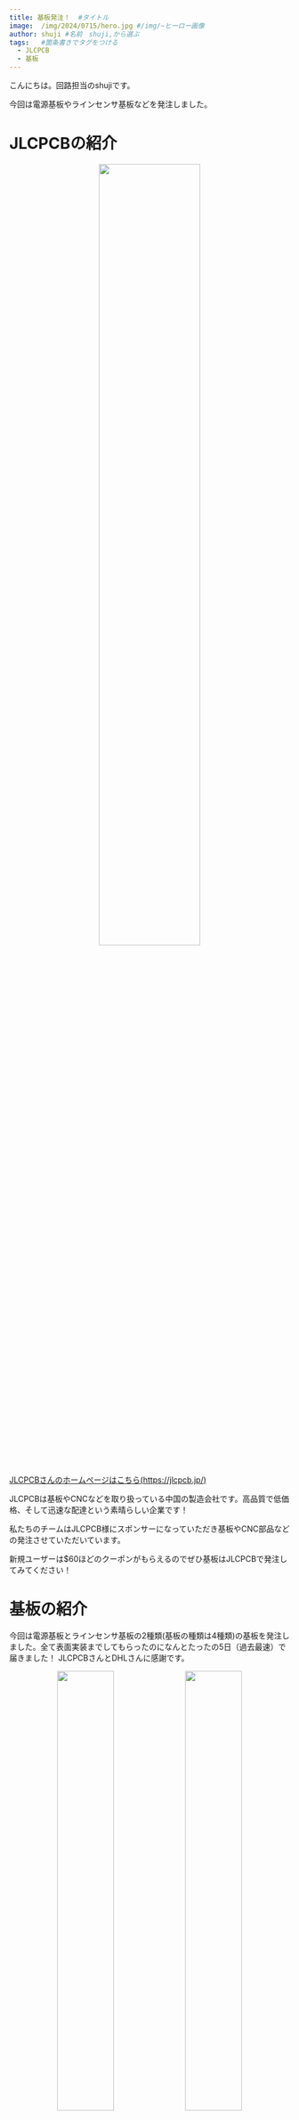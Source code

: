 ```yaml
---
title: 基板発注！  #タイトル
image:  /img/2024/0715/hero.jpg #/img/~ヒーロー画像
author: shuji #名前　shuji,から選ぶ
tags:   #箇条書きでタグをつける
  - JLCPCB
  - 基板
---
```


こんにちは。回路担当のshujiです。

今回は電源基板やラインセンサ基板などを発注しました。

# JLCPCBの紹介

<div align="center">
<img src="../../img/2024/0419/hero.png" width="60%">
</div>

[JLCPCBさんのホームページはこちら(https://jlcpcb.jp/)](https://jlcpcb.jp/)

JLCPCBは基板やCNCなどを取り扱っている中国の製造会社です。高品質で低価格、そして迅速な配達という素晴らしい企業です！

私たちのチームはJLCPCB様にスポンサーになっていただき基板やCNC部品などの発注させていただいています。

新規ユーザーは$60ほどのクーポンがもらえるのでぜひ基板はJLCPCBで発注してみてください！



# 基板の紹介
今回は電源基板とラインセンサ基板の2種類(基板の種類は4種類)の基板を発注しました。全て表面実装までしてもらったのになんとたったの5日（過去最速）で届きました！
JLCPCBさんとDHLさんに感謝です。

<div align="center">
<img src="../../img/2024/0715/box.jpg" width="45%">
<img src="../../img/2024/0715/AllBoards.jpg" width="45%">
</div>
<br>

初の段ボールです。

今回も前回と同じように定期試験が終わる頃に届くように発注しました。

ところで以下の基板にはすべて何かしらの顔がシルクとして入っていますがこれは僕が好きでやっているだけなので深い意味はありません。

## 電源基板・DCDCモジュール

<div align="center">
<img src="../../img/2024/0715/PWR_before.jpg" width="45%">
<img src="../../img/2024/0715/PWR_after.jpg" width="45%">
</div>
<br>


前回の三端子レギュレータの失敗から学び、電源周りの構成を大きく変えました。

定電圧の生成には村田製作所のDCDCと自作DCDCモジュール（TPS5430使用）を使用しています。

<div align="center">
<img src="../../img/2024/0715/DCDC_Up.jpg" width="45%">
<img src="../../img/2024/0715/DCDC_LED.jpg" width="45%">
</div>
<br>
電源スイッチはPch MOSFETを使用したハイサイドスイッチにしました。これは使いたかった波動スイッチの定格が5Aで不安だったためです。

電源保護回路としてヒューズと電圧計をのせています。ヒューズはスペースの問題で低背ヒューズを採用しました。

<div align="center">
<img src="../../img/2024/0715/fuse.jpg" width="45%">
<img src="../../img/2024/0715/SW.jpg" width="45%">
</div>
<br>

また、メイン基板からバッテリ電圧を監視できるように電圧監視ICであるM51957Bをのせています。専用のICを用意したのは抵抗分圧でメインマイコンからアナログ読みすると接触不良の際にマイコンにバッテリの電圧がそのまま流れる可能性があるからです。


ちなみにこの基板はメイン基板とラインセンサ基板・駆動用モータをつなぐ中継基板としての役割もあります。


| 部品                          | 数  |
| ----------------------------- | --- |
| 低背ヒューズ 3557-15、10A     | 1   |
| 波動スイッチ DS-850K-S-ON     | 1   |
| Pch MOSFET MTB060P06I3        | 1   |
| 超小型2線式LEDデジタル電圧計  | 1   |
| 電圧監視IC M51957B            | 1   |
| DCDCコンバータ OKL-T/6-W12N-C | 2   |
| TPS5430使用 DCDCモジュール    | 2   |


## ラインセンサ基板

<div align="center">
<img src="../../img/2024/0715/LINE_before.jpg" width="45%">
<img src="../../img/2024/0715/LINE_after2.jpg" width="45%">
</div>
<br>
<div align="center">
<img src="../../img/2024/0715/LINE_after.jpg" width="90%">

</div>
<br>
前回発注した基板にあったいくつかの欠陥をもとに改善したものです。

ラインセンサ専用のマイコンでセンサの値の処理をし、UARTで信号をメイン基板に送っています。

前回の基板は奥行きが長くダサかったので今回のラインセンサ基板はピンヘッダで二段重ねにしてみました。（実際に基板を動かすときにいくつか不具合があったのですがそのたびにめちゃくちゃ大変だったのでおすすめはしません。もう二度とこのような設計はしないと思います。）

下層にはフォトリフレクタやカラーセンサ、上層にはマイコンを配置しています。


そのほかは基本的に前回と同じです。

| 部品                        | 数  |
| --------------------------- | --- |
| I2Cカラーセンサ S13683-02DT | 2   |
| フルカラーLED WS2812B       | 6   |
| フォトリフレクタLBR127HLD   | 16  |
| STM32F446RE                 | 1   |

## 動作確認

一通り部品をはんだ付けして動作確認を行いました。

いくつかトラブルがあり時間がかかってしまいましたが、結果的に正常に動作させることができました。
<div align="center">
<img src="../../img/2024/0715/ALL_ON.jpg" width="90%">
</div>
<br>
# 最後に

これらの基板を含めた私たちの設計中・設計済みの基板は[こちら](https://github.com/tuton-RCJ/2025PCB)で公開しています。
よければご覧ください。

基板はあとメイン基板と正面基板だけです。
9月中の機体の完成を目指して頑張っていこうと思います。


